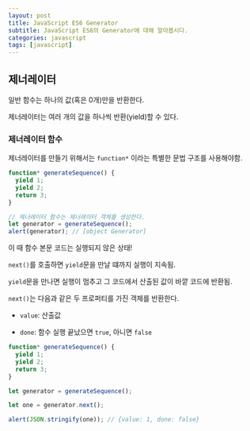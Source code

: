 ```yaml
---
layout: post
title: JavaScript ES6 Generator
subtitle: JavaScript ES6의 Generator에 대해 알아봅시다.
categories: javascript
tags: [javascript]
---
```



## 제너레이터

일반 함수는 하나의 값(혹은 0개)만을 반환한다.

제너레이터는 여러 개의 값을 하나씩 반환(yield)할 수 있다.

### 제너레이터 함수

제너레이터를 만들기 위해서는 `function*` 이라는 특별한 문법 구조를 사용해야함.

```javascript
function* generateSequence() {
  yield 1;
  yield 2;
  return 3;
}

// 제너레이터 함수는 제너레이터 객체를 생성한다.
let generator = generateSequence();
alert(generator); // [object Generator]
```

이 때 함수 본문 코드는 실행되지 않은 상태!

`next()`를 호출하면 `yield`문을 만날 떄까지 실행이 지속됨.

`yield`문을 만나면 실행이 멈추고 그 코드에서 산출된 값이 바깥 코드에 반환됨.

`next()`는 다음과 같은 두 프로퍼티를 가진 객체를 반환한다.

- `value`: 산출값

- `done`: 함수 실행 끝났으면 `true`, 아니면 `false`

```javascript
function* generateSequence() {
  yield 1;
  yield 2;
  return 3;
}

let generator = generateSequence();

let one = generator.next();

alert(JSON.stringify(one)); // {value: 1, done: false}
```
